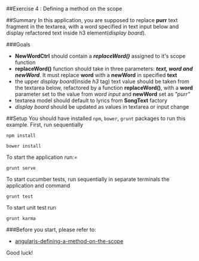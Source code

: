 ##Exercise 4 : Defining a method on the scope

##Summary
In this application, you are supposed to replace **purr** text fragment in the textarea, with a word specified in text input below and display
refactored text inside h3 element(*display board*).

###Goals

* **NewWordCtrl** should contain a ***replaceWord()*** assigned to it's scope function
* **replaceWord()** function should take in three parameters: ***text, word and newWord***. It must replace **word** with a **newWord** in specified **text**
* the upper *display board*(inside *h3* tag) text value should be taken from the textarea below, refactored by a function **replaceWord()**, with a **word** 
parameter set to the value from *word input* and **newWord** set as *"purr"*
* textarea model should default to lyrics from **SongText** factory
* *display board* should be updated as values in textarea or input change


##Setup
You should have installed `npm`, `bower`, `grunt`  packages to run this example. First, run sequentially

```
npm install
```

```
bower install
```

To start the application run:=

```
grunt serve
```

To start cucumber tests, run sequentially in separate terminals the application and command

```
grunt test
```

To start unit test run

```
grunt karma
```

###Before you start, please refer to:
* [angularjs-defining-a-method-on-the-scope](https://egghead.io/lessons/angularjs-defining-a-method-on-the-scope)

Good luck!
